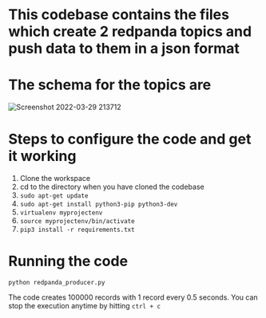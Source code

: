 # This codebase contains the files which create 2 redpanda topics and push data to them in a json format
# The schema for the topics are

![Screenshot 2022-03-29 213712](https://user-images.githubusercontent.com/102608342/160656364-0be1c2a6-79af-43a0-8093-64d5f4a0c240.png)

# Steps to configure the code and get it working
1) Clone the workspace
2) cd to the directory when you have cloned the codebase
3) ```sudo apt-get update```
4) ```sudo apt-get install python3-pip python3-dev```
5) ```virtualenv myprojectenv```
6) ```source myprojectenv/bin/activate```
7) ```pip3 install -r requirements.txt```

# Running the code
```python redpanda_producer.py```

The code creates 100000 records with 1 record every 0.5 seconds. You can stop the execution anytime by hitting ```ctrl + c```

